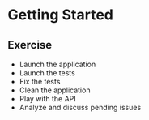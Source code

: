 # Getting Started

## Exercise

* Launch the application
* Launch the tests
* Fix the tests
* Clean the application
* Play with the API
* Analyze and discuss pending issues
